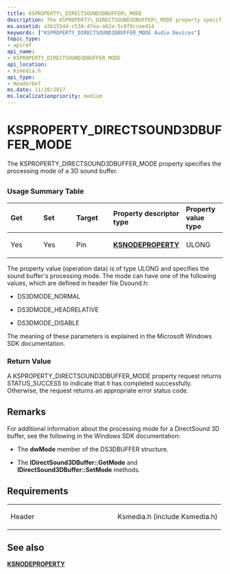 ```yaml
---
title: KSPROPERTY\_DIRECTSOUND3DBUFFER\_MODE
description: The KSPROPERTY\_DIRECTSOUND3DBUFFER\_MODE property specifies the processing mode of a 3D sound buffer.
ms.assetid: a3b15544-c534-47ea-a02e-5c8f9ccee414
keywords: ["KSPROPERTY_DIRECTSOUND3DBUFFER_MODE Audio Devices"]
topic_type:
- apiref
api_name:
- KSPROPERTY_DIRECTSOUND3DBUFFER_MODE
api_location:
- Ksmedia.h
api_type:
- HeaderDef
ms.date: 11/28/2017
ms.localizationpriority: medium
---
```


# KSPROPERTY\_DIRECTSOUND3DBUFFER\_MODE


The KSPROPERTY\_DIRECTSOUND3DBUFFER\_MODE property specifies the processing mode of a 3D sound buffer.

## <span id="ddk_ksproperty_directsound3dbuffer_mode_ks"></span><span id="DDK_KSPROPERTY_DIRECTSOUND3DBUFFER_MODE_KS"></span>


### <span id="Usage_Summary_Table"></span><span id="usage_summary_table"></span><span id="USAGE_SUMMARY_TABLE"></span>Usage Summary Table

<table>
<colgroup>
<col width="20%" />
<col width="20%" />
<col width="20%" />
<col width="20%" />
<col width="20%" />
</colgroup>
<thead>
<tr class="header">
<th align="left">Get</th>
<th align="left">Set</th>
<th align="left">Target</th>
<th align="left">Property descriptor type</th>
<th align="left">Property value type</th>
</tr>
</thead>
<tbody>
<tr class="odd">
<td align="left"><p>Yes</p></td>
<td align="left"><p>Yes</p></td>
<td align="left"><p>Pin</p></td>
<td align="left"><p><a href="https://docs.microsoft.com/windows-hardware/drivers/ddi/ksmedia/ns-ksmedia-ksnodeproperty" data-raw-source="[&lt;strong&gt;KSNODEPROPERTY&lt;/strong&gt;](https://docs.microsoft.com/windows-hardware/drivers/ddi/ksmedia/ns-ksmedia-ksnodeproperty)"><strong>KSNODEPROPERTY</strong></a></p></td>
<td align="left"><p>ULONG</p></td>
</tr>
</tbody>
</table>

 

The property value (operation data) is of type ULONG and specifies the sound buffer's processing mode. The mode can have one of the following values, which are defined in header file Dsound.h:

-   DS3DMODE\_NORMAL

-   DS3DMODE\_HEADRELATIVE

-   DS3DMODE\_DISABLE

The meaning of these parameters is explained in the Microsoft Windows SDK documentation.

### <span id="Return_Value"></span><span id="return_value"></span><span id="RETURN_VALUE"></span>Return Value

A KSPROPERTY\_DIRECTSOUND3DBUFFER\_MODE property request returns STATUS\_SUCCESS to indicate that it has completed successfully. Otherwise, the request returns an appropriate error status code.

Remarks
-------

For additional information about the processing mode for a DirectSound 3D buffer, see the following in the Windows SDK documentation:

-   The **dwMode** member of the DS3DBUFFER structure.

-   The **IDirectSound3DBuffer::GetMode** and **IDirectSound3DBuffer::SetMode** methods.

Requirements
------------

<table>
<colgroup>
<col width="50%" />
<col width="50%" />
</colgroup>
<tbody>
<tr class="odd">
<td align="left"><p>Header</p></td>
<td align="left">Ksmedia.h (include Ksmedia.h)</td>
</tr>
</tbody>
</table>

## <span id="see_also"></span>See also


[**KSNODEPROPERTY**](https://docs.microsoft.com/windows-hardware/drivers/ddi/ksmedia/ns-ksmedia-ksnodeproperty)

 

 






